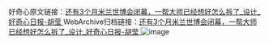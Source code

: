 好奇心原文链接：[还有3个月米兰世博会闭幕，一帮大师已经想好怎么拆了_设计_好奇心日报-胡莹 ](https://www.qdaily.com/articles/12009.html)
WebArchive归档链接：[还有3个月米兰世博会闭幕，一帮大师已经想好怎么拆了_设计_好奇心日报-胡莹 ](http://web.archive.org/web/20190623171752/https://www.qdaily.com/articles/12009.html)
![image](http://ww3.sinaimg.cn/large/007d5XDply1g3wbm6tl1bj30u08yuu0x)